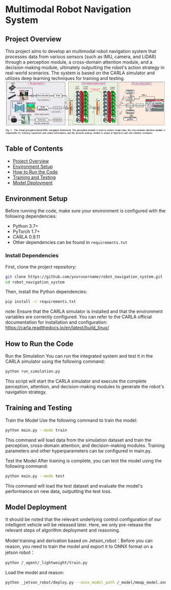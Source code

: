 # Multimodal Robot Navigation System

## Project Overview

This project aims to develop an multimodal robot navigation system that processes data from various sensors (such as IMU, camera, and LiDAR) through a perception module, a cross-domain attention module, and a decision-making module, ultimately outputting the robot's action strategy in real-world scenarios. The system is based on the CARLA simulator and utilizes deep learning techniques for training and testing.
![alt text](mmap.jpg)
## Table of Contents

- [Project Overview](#project-overview)
- [Environment Setup](#environment-setup)
- [How to Run the Code](#how-to-run-the-code)
- [Training and Testing](#training-and-testing)
- [Model Deployment](#Model-Deployment)

## Environment Setup

Before running the code, make sure your environment is configured with the following dependencies:

- Python 3.7+
- PyTorch 1.7+
- CARLA 0.9.11
- Other dependencies can be found in `requirements.txt`

### Install Dependencies

First, clone the project repository:

```bash
git clone https://github.com/yourusername/robot_navigation_system.git
cd robot_navigation_system
```
Then, install the Python dependencies:

```bash
pip install -r requirements.txt
```
note: Ensure that the CARLA simulator is installed and that the environment variables are correctly configured. You can refer to the CARLA official documentation for installation and configuration: https://carla.readthedocs.io/en/latest/build_linux/

## How to Run the Code
Run the Simulation
You can run the integrated system and test it in the CARLA simulator using the following command:

```bash
python run_simulation.py
```
This script will start the CARLA simulator and execute the complete perception, attention, and decision-making modules to generate the robot's navigation strategy.

## Training and Testing
Train the Model
Use the following command to train the model:
```bash
python main.py --mode train
```
This command will load data from the simulation dataset and train the perception, cross-domain attention, and decision-making modules. Training parameters and other hyperparameters can be configured in main.py.

Test the Model
After training is complete, you can test the model using the following command:

```bash
python main.py --mode test
```
This command will load the test dataset and evaluate the model's performance on new data, outputting the test loss.

## Model Deployment
It should be noted that the relevant underlying control configuration of our intelligent vehicle will be released later. Here, we only pre-release the relevant steps of algorithm deployment and reasoning.

Model training and derivation based on Jetson_robot：Before you can reason, you need to train the model and export it to ONNX format on a jetson robot：

```bash
python /_agent/_lightweight/train.py
```

Load the model and reason:

```bash
python _jetson_robot/deploy.py --onnx_model_path /_model/mmap_model.onnx
```

